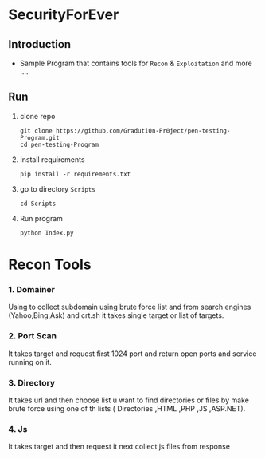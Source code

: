 # SecurityForEver

## Introduction

- Sample Program that contains tools for `Recon` & `Exploitation` and more ....

## Run
1. clone repo

    ```shell
    git clone https://github.com/Graduti0n-Pr0ject/pen-testing-Program.git
    cd pen-testing-Program
    ```
   
2. Install requirements

    ```shell
    pip install -r requirements.txt
    ```
   
3. go to directory `Scripts`

   ```shell
   cd Scripts
   ```
4. Run program

    ```shell
    python Index.py
    ```
# Recon Tools 

### 1. Domainer

Using to collect subdomain using brute force list and from search engines (Yahoo,Bing,Ask) and crt.sh it takes single target or list of targets.

### 2. Port Scan

It takes target and request first 1024 port and return open ports and service running on it.

### 3. Directory 

It takes url and then choose list u want to find directories or files by make brute force using one of th lists ( Directories ,HTML ,PHP ,JS ,ASP.NET).

### 4. Js 

It takes target and then request it next collect js files from response
